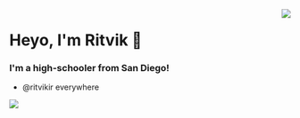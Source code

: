 <a>
<img align="right" src="https://github-readme-stats.vercel.app/api?username=ritvikir&theme=tokyonight&show_icons=true&count_private=true">
</a>


# Heyo, I'm Ritvik 👋

### I'm a high-schooler from San Diego!
- @ritvikir everywhere

![](https://komarev.com/ghpvc/?username=ririgireddy&color=0a81ab)

<!--
**ririgireddy/ririgireddy** is a ✨ _special_ ✨ repository because its `README.md` (this file) appears on your GitHub profile.





Here are some ideas to get you started:

- 🔭 I’m currently working on ...
- 🌱 I’m currently learning ...
- 👯 I’m looking to collaborate on ...
- 🤔 I’m looking for help with ...
- 💬 Ask me about ...
- 📫 How to reach me: ...
- 😄 Pronouns: ...
- ⚡ Fun fact: ...
-->
